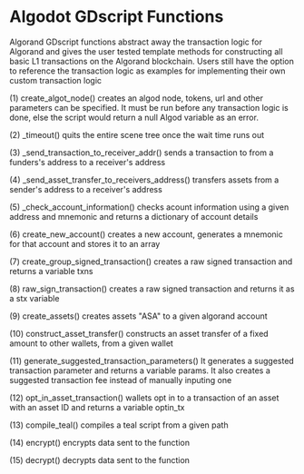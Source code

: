 # Algodot GDscript Functions

Algorand GDscript functions abstract away the transaction logic for Algorand and
gives the user tested template methods for constructing all basic L1 transactions
on the Algorand blockchain. Users still have the option to reference the
transaction logic as examples for implementing their own custom transaction logic

(1) create_algot_node()
    creates an algod node, tokens, url and other parameters can be specified.
    It must be run before any transaction logic is done, else the script would
    return a null Algod variable as an error.

(2) _timeout()
    quits the entire scene tree once the wait time runs out

(3) _send_transaction_to_receiver_addr()
    sends a transaction to from a funders's address to a receiver's address

(4) _send_asset_transfer_to_receivers_address()
    transfers assets from a sender's address to a receiver's address

(5) _check_account_information()
    checks acount information using a given address and mnemonic and returns a 
    dictionary of account details

(6) create_new_account()
    creates a new account, generates a mnemonic for that account and stores it to 
    an array

(7) create_group_signed_transaction()
    creates a raw signed transaction and returns a variable txns

(8) raw_sign_transaction()
    creates a raw signed transaction and returns it as a stx variable

(9) create_assets()
    creates assets "ASA" to a given algorand account

(10) construct_asset_transfer()
     constructs an asset transfer of a fixed amount to other wallets, from a given wallet

(11) generate_suggested_transaction_parameters()
     It generates a suggested transaction parameter and returns a variable params.
     It also creates a suggested transaction fee instead of manually inputing one

(12) opt_in_asset_transaction()
     wallets opt in to a transaction of an asset with an asset ID and returns a 
     variable optin_tx

(13) compile_teal()
     compiles a teal script from a given path

(14) encrypt()
     encrypts data sent to the function

(15) decrypt()
     decrypts data sent to the function